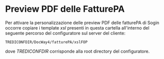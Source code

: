  
# Preview PDF delle FatturePA

Per attivare la personalizzazione delle preview PDF delle fatturePA di Sogin occorre copiare i template _xsl_ presenti in questa cartella all'interno del seguente percorso del configuratore sul server del cliente:

```
TREDICONFDIR/DocWay4/fatturePA/xslFOP
```

dove _TREDICONFDIR_ corrisponde alla root directory del configuratore.
